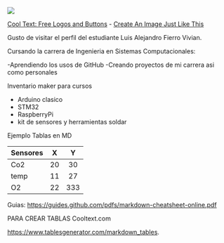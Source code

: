 ![](https://images.cooltext.com/5548657.png)


<a href="https://cooltext.com">Cool Text: Free Logos and Buttons</a> - <a href="https://cooltext.com/Edit-Logo?LogoID=3915907223">Create An Image Just Like This</a>




Gusto de visitar el perfil del estudiante Luis Alejandro Fierro Vivian.

Cursando la carrera de Ingenieria en Sistemas Computacionales:

-Aprendiendo los usos de GitHub
-Creando proyectos de mi carrera asi como personales




Inventario maker para cursos
- Arduino clasico
- STM32
- RaspberryPi 
- kit de sensores y herramientas soldar



Ejemplo Tablas en MD

| Sensores 	|  X 	|  Y  	|
|----------	|:--:	|:---:	|
| Co2      	| 20 	|  30 	|
| temp     	| 11 	|  27 	|
| O2       	| 22 	| 333 	|

Guias:
https://guides.github.com/pdfs/markdown-cheatsheet-online.pdf

PARA CREAR TABLAS
Cooltext.com

https://www.tablesgenerator.com/markdown_tables.
